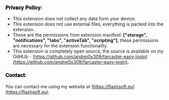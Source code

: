 ### 𝐏𝐫𝐢𝐯𝐚𝐜𝐲 𝐏𝐨𝐥𝐢𝐜𝐲:

- This extension does not collect any data form your device.
- This extension does not use external files, everything is packed into the extension.
- These are the permissions from extension manifest: **["storage", "notifications", "tabs", "activeTab", "scripting"]**, these permissions are necessary for the extension functionality.
- This extension is completely open source, the source is available on my GitHUb - [https://github.com/andrei0x309/farcaster-easy-login](https://github.com/andrei0x309/farcaster-easy-login).

### 𝐂𝐨𝐧𝐭𝐚𝐜𝐭:

You can contact me using my website at [https://flashsoft.eu](https://flashsoft.eu).
